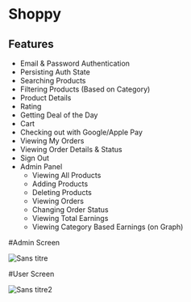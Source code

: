 # Shoppy

## Features
- Email & Password Authentication
- Persisting Auth State
- Searching Products
- Filtering Products (Based on Category)
- Product Details
- Rating
- Getting Deal of the Day
- Cart
- Checking out with Google/Apple Pay
- Viewing My Orders
- Viewing Order Details & Status
- Sign Out
- Admin Panel
    - Viewing All Products
    - Adding Products
    - Deleting Products
    - Viewing Orders
    - Changing Order Status
    - Viewing Total Earnings
    - Viewing Category Based Earnings (on Graph)

#Admin Screen

![Sans titre](https://user-images.githubusercontent.com/95426950/202186771-99e7d6f0-f086-44bf-b043-f57095f28b29.png)

#User Screen

![Sans titre2](https://user-images.githubusercontent.com/95426950/202187035-28f853ce-4fe6-457f-802d-7ebdd7a405bb.png)
